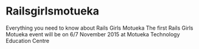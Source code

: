 # Railsgirlsmotueka
Everything you need to know about Rails Girls Motueka
The first Rails Girls Motueka event will be on 6/7 November 2015 at Motueka Technology Education Centre
